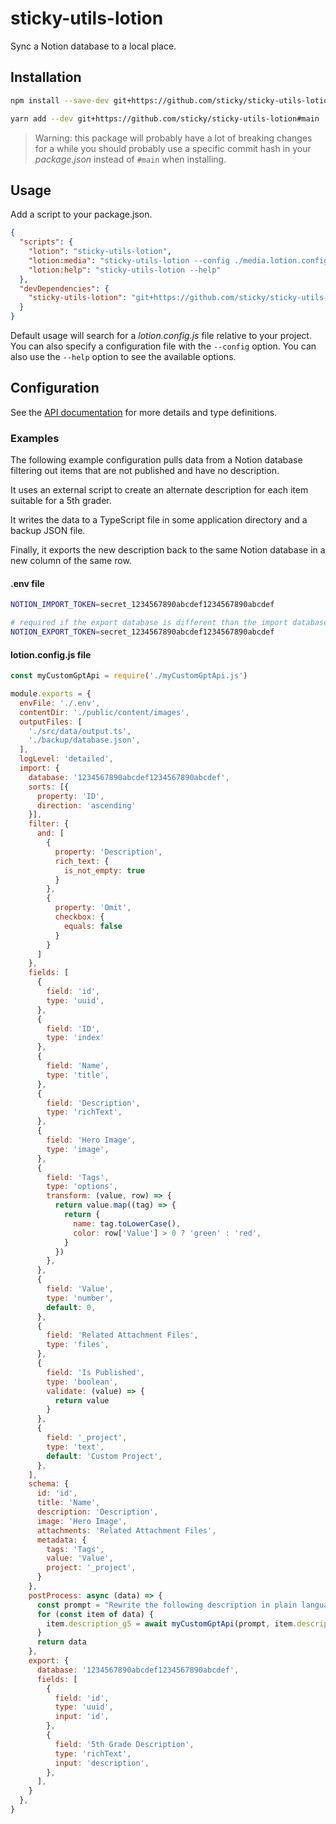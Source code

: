 # sticky-utils-lotion

Sync a Notion database to a local place.

## Installation

```bash
npm install --save-dev git+https://github.com/sticky/sticky-utils-lotion#main
```

```bash
yarn add --dev git+https://github.com/sticky/sticky-utils-lotion#main
```

> Warning: this package will probably have a lot of breaking changes for a while you should probably use a specific commit hash in your _package.json_ instead of `#main` when installing.

## Usage

Add a script to your package.json.

```json
{
  "scripts": {
    "lotion": "sticky-utils-lotion",
    "lotion:media": "sticky-utils-lotion --config ./media.lotion.config.js",
    "lotion:help": "sticky-utils-lotion --help"
  },
  "devDependencies": {
    "sticky-utils-lotion": "git+https://github.com/sticky/sticky-utils-lotion#123456"
  }
}
```

Default usage will search for a _lotion.config.js_ file relative to your project. You can also specify a configuration file with the `--config` option. You can also use the `--help` option to see the available options.

## Configuration

See the [API documentation](/docs/README.md) for more details and type definitions.

### Examples

The following example configuration pulls data from a Notion database filtering out items that are not published and have no description.

It uses an external script to create an alternate description for each item suitable for a 5th grader.

It writes the data to a TypeScript file in some application directory and a backup JSON file.

Finally, it exports the new description back to the same Notion database in a new column of the same row.

#### .env file

```sh
NOTION_IMPORT_TOKEN=secret_1234567890abcdef1234567890abcdef

# required if the export database is different than the import database
NOTION_EXPORT_TOKEN=secret_1234567890abcdef1234567890abcdef
```

#### lotion.config.js file


```js
const myCustomGptApi = require('./myCustomGptApi.js')

module.exports = {
  envFile: './.env',
  contentDir: './public/content/images',
  outputFiles: [
    './src/data/output.ts',
    './backup/database.json',
  ],
  logLevel: 'detailed',
  import: {
    database: '1234567890abcdef1234567890abcdef',
    sorts: [{
      property: 'ID',
      direction: 'ascending'
    }],
    filter: {
      and: [
        {
          property: 'Description',
          rich_text: {
            is_not_empty: true
          }
        },
        {
          property: 'Omit',
          checkbox: {
            equals: false
          }
        }
      ]
    },
    fields: [
      {
        field: 'id',
        type: 'uuid',
      },
      {
        field: 'ID',
        type: 'index'
      },
      {
        field: 'Name',
        type: 'title',
      },
      {
        field: 'Description',
        type: 'richText',
      },
      {
        field: 'Hero Image',
        type: 'image',
      },
      {
        field: 'Tags',
        type: 'options',
        transform: (value, row) => {
          return value.map((tag) => {
            return {
              name: tag.toLowerCase(),
              color: row['Value'] > 0 ? 'green' : 'red',
            }
          })
        },
      },
      {
        field: 'Value',
        type: 'number',
        default: 0,
      },
      {
        field: 'Related Attachment Files',
        type: 'files',
      },
      {
        field: 'Is Published',
        type: 'boolean',
        validate: (value) => {
          return value
        }
      },
      {
        field: '_project',
        type: 'text',
        default: 'Custom Project',
      },
    ],
    schema: {
      id: 'id',
      title: 'Name',
      description: 'Description',
      image: 'Hero Image',
      attachments: 'Related Attachment Files',
      metadata: {
        tags: 'Tags',
        value: 'Value',
        project: '_project',
      }
    },
    postProcess: async (data) => {
      const prompt = "Rewrite the following description in plain language that a 5th grader could understand:"
      for (const item of data) {
        item.description_g5 = await myCustomGptApi(prompt, item.description)
      }
      return data
    },
    export: {
      database: '1234567890abcdef1234567890abcdef',
      fields: [
        {
          field: 'id',
          type: 'uuid',
          input: 'id',
        },
        {
          field: '5th Grade Description',
          type: 'richText',
          input: 'description',
        },
      ],
    }
  },
}